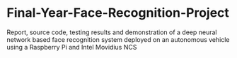 # Final-Year-Face-Recognition-Project
Report, source code, testing results and demonstration of a deep neural network based face recognition system deployed on an autonomous vehicle using a Raspberry Pi and Intel Movidius NCS
